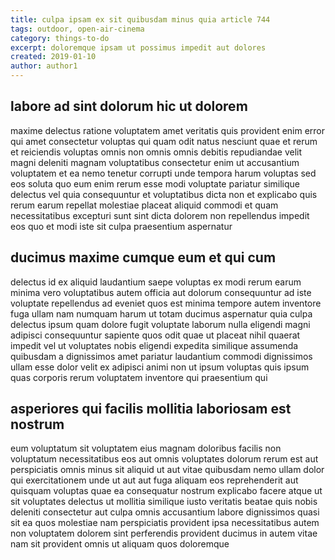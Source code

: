 ```yaml
---
title: culpa ipsam ex sit quibusdam minus quia article 744
tags: outdoor, open-air-cinema
category: things-to-do
excerpt: doloremque ipsam ut possimus impedit aut dolores
created: 2019-01-10
author: author1
---
```


## labore ad sint dolorum hic ut dolorem

maxime delectus ratione voluptatem amet veritatis quis provident enim error qui amet consectetur voluptas qui quam odit natus nesciunt quae et rerum et reiciendis voluptas omnis non omnis omnis debitis repudiandae velit magni deleniti magnam voluptatibus consectetur enim ut accusantium voluptatem et ea nemo tenetur corrupti unde tempora harum voluptas sed eos soluta quo eum enim rerum esse modi voluptate pariatur similique delectus vel quia consequuntur et voluptatibus dicta non et explicabo quis rerum earum repellat molestiae placeat aliquid commodi et quam necessitatibus excepturi sunt sint dicta dolorem non repellendus impedit eos quo et modi iste sit culpa praesentium aspernatur

## ducimus maxime cumque eum et qui cum

delectus id ex aliquid laudantium saepe voluptas ex modi rerum earum minima vero voluptatibus autem officia aut dolorum consequuntur ad iste voluptate repellendus ad eveniet quos est minima tempore autem inventore fuga ullam nam numquam harum ut totam ducimus aspernatur quia culpa delectus ipsum quam dolore fugit voluptate laborum nulla eligendi magni adipisci consequuntur sapiente quos odit quae ut placeat nihil quaerat impedit vel ut voluptates nobis eligendi expedita similique assumenda quibusdam a dignissimos amet pariatur laudantium commodi dignissimos ullam esse dolor velit ex adipisci animi non ut ipsum voluptas quis ipsum quas corporis rerum voluptatem inventore qui praesentium qui

## asperiores qui facilis mollitia laboriosam est nostrum

eum voluptatum sit voluptatem eius magnam doloribus facilis non voluptatum necessitatibus eos aut omnis voluptates dolorum rerum est aut perspiciatis omnis minus sit aliquid ut aut vitae quibusdam nemo ullam dolor qui exercitationem unde ut aut aut fuga aliquam eos reprehenderit aut quisquam voluptas quae ea consequatur nostrum explicabo facere atque ut sit voluptates delectus ut mollitia similique iusto veritatis beatae quis nobis deleniti consectetur aut culpa omnis accusantium labore dignissimos quasi sit ea quos molestiae nam perspiciatis provident ipsa necessitatibus autem non voluptatem dolorem sint perferendis provident ducimus in autem vitae nam sit provident omnis ut aliquam quos doloremque
